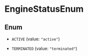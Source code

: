 

# EngineStatusEnum

## Enum


* `ACTIVE` (value: `"active"`)

* `TERMINATED` (value: `"terminated"`)



